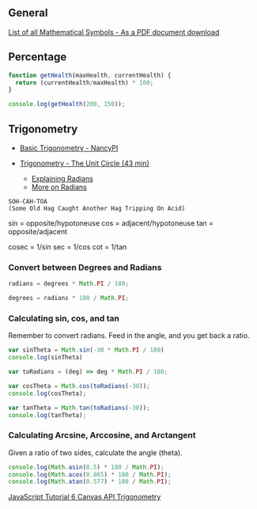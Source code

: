 
## General
[List of all Mathematical Symbols - As a PDF document download](http://www.geocities.ws/cm1370/Chandan%20Mandal%2011.pdf)

## Percentage

```javascript
function getHealth(maxHealth, currentHealth) {
  return (currentHealth/maxHealth) * 100;
}

console.log(getHealth(200, 150));
```

## Trigonometry

- [Basic Trigonometry - NancyPI](https://youtu.be/bSM7RNSbWhM)

- [Trigonometry - The Unit Circle (43 min)](https://www.youtube.com/watch?v=593w799sBms)
  - [Explaining Radians](https://youtu.be/593w799sBms?t=297)
  - [More on Radians](https://youtu.be/593w799sBms?t=526)
```
SOH-CAH-TOA
(Some Old Hag Caught Another Hag Tripping On Acid)
```

sin = opposite/hypotoneuse
cos = adjacent/hypotoneuse
tan = opposite/adjacent

cosec = 1/sin
sec = 1/cos
cot = 1/tan

### Convert between Degrees and Radians

```javascript
radians = degrees * Math.PI / 180;

degrees = radians * 180 / Math.PI;
```

### Calculating sin, cos, and tan

Remember to convert radians. Feed in the angle, and you get back a ratio.
```javascript
var sinTheta = Math.sin(-30 * Math.PI / 180)
console.log(sinTheta)

var toRadians = (deg) => deg * Math.PI / 180; 

var cosTheta = Math.cos(toRadians(-30));
console.log(cosTheta);

var tanTheta = Math.tan(toRadians(-30));
console.log(tanTheta);
```
### Calculating Arcsine, Arccosine, and Arctangent
Given a ratio of two sides, calculate the angle (theta).

```javascript
console.log(Math.asin(0.5) * 180 / Math.PI);
console.log(Math.acos(0.865) * 180 / Math.PI);
console.log(Math.atan(0.577) * 180 / Math.PI);
```

[JavaScript Tutorial 6 Canvas API Trigonometry](https://www.youtube.com/watch?v=GDTHmH9mZWA)